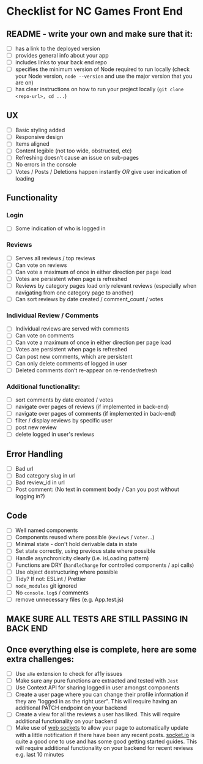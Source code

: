 # Checklist for NC Games Front End

## README - write your own and make sure that it:

- [ ] has a link to the deployed version
- [ ] provides general info about your app
- [ ] includes links to your back end repo
- [ ] specifies the minimum version of Node required to run locally (check your Node version, `node --version` and use the major version that you are on)
- [ ] has clear instructions on how to run your project locally (`git clone <repo-url>, cd ...`)

## UX

- [ ] Basic styling added
- [ ] Responsive design
- [ ] Items aligned
- [ ] Content legible (not too wide, obstructed, etc)
- [ ] Refreshing doesn’t cause an issue on sub-pages
- [ ] No errors in the console
- [ ] Votes / Posts / Deletions happen instantly _OR_ give user indication of loading

## Functionality

### Login

- [ ] Some indication of who is logged in

### Reviews

- [ ] Serves all reviews / top reviews
- [ ] Can vote on reviews
- [ ] Can vote a maximum of once in either direction per page load
- [ ] Votes are persistent when page is refreshed
- [ ] Reviews by category pages load only relevant reviews (especially when navigating from one category page to another)
- [ ] Can sort reviews by date created / comment_count / votes

### Individual Review / Comments

- [ ] Individual reviews are served with comments
- [ ] Can vote on comments
- [ ] Can vote a maximum of once in either direction per page load
- [ ] Votes are persistent when page is refreshed
- [ ] Can post new comments, which are persistent
- [ ] Can only delete comments of logged in user
- [ ] Deleted comments don’t re-appear on re-render/refresh

### Additional functionality:

- [ ] sort comments by date created / votes
- [ ] navigate over pages of reviews (if implemented in back-end)
- [ ] navigate over pages of comments (if implemented in back-end)
- [ ] filter / display reviews by specific user
- [ ] post new review
- [ ] delete logged in user's reviews

## Error Handling

- [ ] Bad url
- [ ] Bad category slug in url
- [ ] Bad review_id in url
- [ ] Post comment: (No text in comment body / Can you post without logging in?)

## Code

- [ ] Well named components
- [ ] Components reused where possible (`Reviews` / `Voter`...)
- [ ] Minimal state - don't hold derivable data in state
- [ ] Set state correctly, using previous state where possible
- [ ] Handle asynchronicity clearly (i.e. isLoading pattern)
- [ ] Functions are DRY (`handleChange` for controlled components / api calls)
- [ ] Use object destructuring where possible
- [ ] Tidy? If not: ESLint / Prettier
- [ ] `node_modules` git ignored
- [ ] No `console.log`s / comments
- [ ] remove unnecessary files (e.g. App.test.js)

## MAKE SURE ALL TESTS ARE STILL PASSING IN BACK END

## Once everything else is complete, here are some extra challenges:

- [ ] Use `aXe` extension to check for a11y issues
- [ ] Make sure any pure functions are extracted and tested with `Jest`
- [ ] Use Context API for sharing logged in user amongst components
- [ ] Create a user page where you can change their profile information if they are "logged in as the right user". This will require having an additional PATCH endpoint on your backend
- [ ] Create a view for all the reviews a user has liked. This will require additional functionality on your backend
- [ ] Make use of [web sockets](https://en.wikipedia.org/wiki/WebSocket) to allow your page to automatically update with a little notification if there have been any recent posts. [socket.io](https://socket.io/) is quite a good one to use and has some good getting started guides. This will require additional functionality on your backend for recent reviews e.g. last 10 minutes